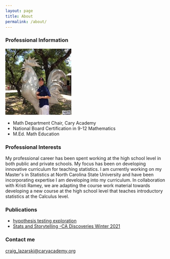 ```yaml
---
layout: page
title: About
permalink: /about/
---
```


### Professional Information
![Craig Chicken](/images/craigchicken.jpg)

* Math Department Chair, Cary Academy
* National Board Certification in 9-12 Mathematics
* M.Ed. Math Education 

### Professional Interests
My professional career has been spent working at the high school level in both public and private schools. My focus has been on developing innovative curriculum for teaching statistics. I am currently working on my Master's in Statistics at North Carolina State University and have been incorporating expertise I am developing into my curriculum. In collaboration with Kristi Ramey, we are adapting the course work material towards developing a new course at the high school level that teaches introductory statistics at the Calculus level. 


### Publications
* [hypothesis testing exploration](https://www.statisticsteacher.org/2021/04/12/hypothesis-testing-exploration/)
* [Stats and Storytelling -CA Discoveries Winter 2021](https://www.caryacademy.org/ca-experience/publications/)


### Contact me

[craig_lazarski@caryacademy.org](mailto:craig_lazarski@caryacademy.org)
